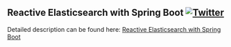## Reactive Elasticsearch with Spring Boot  [![Twitter](https://img.shields.io/twitter/follow/piotr_minkowski.svg?style=social&logo=twitter&label=Follow%20Me)](https://twitter.com/piotr_minkowski)

Detailed description can be found here: [Reactive Elasticsearch with Spring Boot](https://piotrminkowski.wordpress.com/2019/03/29/elasticsearch-with-spring-boot/) 